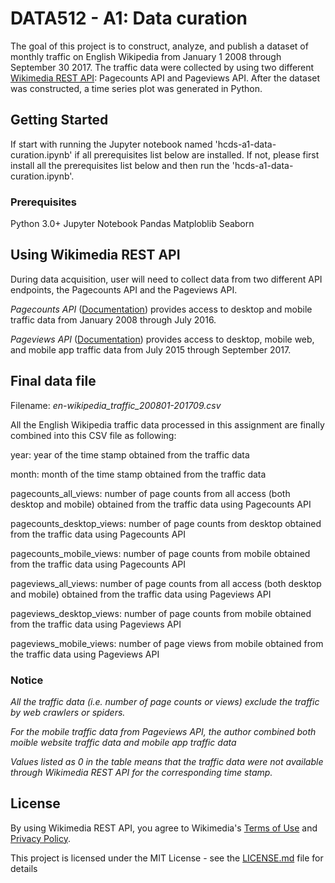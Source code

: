 # DATA512 - A1: Data curation 

The goal of this project is to construct, analyze, and publish a dataset of monthly traffic on English Wikipedia from January 1 2008 through September 30 2017. The traffic data were collected by using two different [Wikimedia REST API](https://www.mediawiki.org/wiki/REST_API): Pagecounts API and Pageviews API. After the dataset was constructed, a time series plot was generated in Python. 

## Getting Started

If start with running the Jupyter notebook named 'hcds-a1-data-curation.ipynb' if all prerequisites list below are installed.
If not, please first install all the prerequisites list below and then run the 'hcds-a1-data-curation.ipynb'.

### Prerequisites

Python 3.0+
Jupyter Notebook
Pandas
Matploblib
Seaborn

## Using Wikimedia REST API
During data acquisition, user will need to collect data from two different API endpoints, the Pagecounts API and the Pageviews API.

*Pagecounts API* ([Documentation](https://wikitech.wikimedia.org/wiki/Analytics/AQS/Legacy_Pagecounts)) provides access to desktop and mobile traffic data from January 2008 through July 2016.

*Pageviews API* ([Documentation](https://wikitech.wikimedia.org/wiki/Analytics/AQS/Pageviews)) provides access to desktop, mobile web, and mobile app traffic data from July 2015 through September 2017.

## Final data file
Filename: *en-wikipedia_traffic_200801-201709.csv*

All the English Wikipedia traffic data processed in this assignment are finally combined into this CSV file as following:

year: year of the time stamp obtained from the traffic data

month: month of the time stamp obtained from the traffic data

pagecounts_all_views: number of page counts from all access (both desktop and mobile) obtained from the traffic data using Pagecounts API

pagecounts_desktop_views: number of page counts from desktop obtained from the traffic data using Pagecounts API

pagecounts_mobile_views: number of page counts from mobile obtained from the traffic data using Pagecounts API

pageviews_all_views: number of page counts from all access (both desktop and mobile) obtained from the traffic data using Pageviews API

pageviews_desktop_views: number of page counts from mobile obtained from the traffic data using Pageviews API

pageviews_mobile_views: number of page views from mobile obtained from the traffic data using Pageviews API

### Notice 
*All the traffic data (i.e. number of page counts or views) exclude the traffic by web crawlers or spiders.*

*For the mobile traffic data from Pageviews API, the author combined both moible website traffic data and mobile app traffic data*

*Values listed as 0 in the table means that the traffic data were not available through Wikimedia REST API for the corresponding time stamp.*

## License 

By using Wikimedia REST API, you agree to Wikimedia's [Terms of Use](https://wikimediafoundation.org/wiki/Terms_of_Use/en) and [Privacy Policy](https://wikimediafoundation.org/wiki/Privacy_policy).


This project is licensed under the MIT License - see the [LICENSE.md](https://github.com/HWNi/data-512-a1/blob/master/LICENSE) file for details
